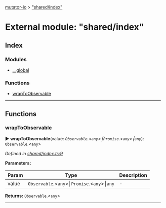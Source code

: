 [mutator-io](../README.md) > ["shared/index"](../modules/_shared_index_.md)



# External module: "shared/index"

## Index

### Modules

* [__global](_shared_index_.__global.md)


### Functions

* [wrapToObservable](_shared_index_.md#wraptoobservable)



---
## Functions
<a id="wraptoobservable"></a>

###  wrapToObservable

► **wrapToObservable**(value: *`Observable`.<`any`>⎮`Promise`.<`any`>⎮`any`*): `Observable`.<`any`>



*Defined in [shared/index.ts:9](https://github.com/AnalyticsFire/mutator-io/blob/master/packages/mutator-io/src/shared/index.ts#L9)*



**Parameters:**

| Param | Type | Description |
| ------ | ------ | ------ |
| value | `Observable`.<`any`>⎮`Promise`.<`any`>⎮`any`   |  - |





**Returns:** `Observable`.<`any`>





___


